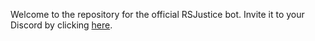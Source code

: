 Welcome to the repository for the official RSJustice bot. Invite it to your Discord by clicking [here](https://discordapp.com/oauth2/authorize?&client_id=349014426067927040&scope=bot&permissions=0).
